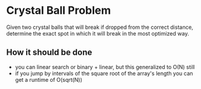 # Crystal Ball Problem

Given two crystal balls that will break if dropped from the correct distance, determine the exact spot in which it will break in the most optimized way.

## How it should be done

- you can linear search or binary + linear, but this generalized to O(N) still
- if you jump by intervals of the square root of the array's length you can get a runtime of O(sqrt(N))
